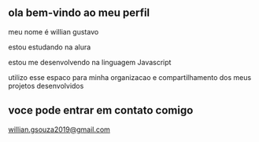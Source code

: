 ## ola bem-vindo ao meu perfil

meu nome é willian gustavo

estou estudando na alura

estou me desenvolvendo na linguagem Javascript

utilizo esse espaco para minha organizacao e compartilhamento dos meus projetos desenvolvidos

## voce pode entrar em contato comigo

willian.gsouza2019@gmail.com
